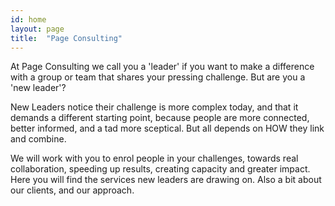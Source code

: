 ```yaml
---
id: home
layout: page
title:  "Page Consulting"
---
```


At Page Consulting we call you a 'leader' if you want to make a difference with a group or team that shares your pressing challenge. But are you a 'new leader'? 

New Leaders notice their challenge is more complex today, and that it demands a different starting point, because people are more connected, better informed, and a tad more sceptical. But all depends on HOW they link and combine.

We will work with you to enrol people in your challenges, towards real collaboration, speeding up results, creating capacity and greater impact. Here you will find the services new leaders are drawing on. Also a bit about our clients, and our approach.



